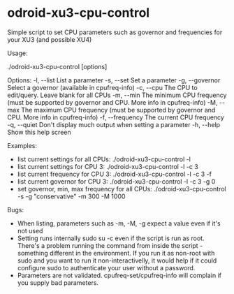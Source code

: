 # odroid-xu3-cpu-control
Simple script to set CPU parameters such as governor and frequencies for your XU3 (and possible XU4)

Usage:

./odroid-xu3-cpu-control [options]

Options:
 -l, --list                      List a parameter
 -s, --set                       Set a parameter
 -g, --governor <governor>       Select a governor (available in cpufreq-info)
 -c, --cpu <number>              The CPU to edit/query. Leave blank for all CPUs
 -m, --min <number>              The minimum CPU frequency (must be supported by governor and CPU. More info in cpufreq-info)
 -M, --max <number>              The maximum CPU frequency (must be supported by governor and CPU. More info in cpufreq-info)
 -f, --frequency                 The current CPU frequency
 -q, --quiet                     Don't display much output when setting a parameter
 -h, --help                      Show this help screen
 
Examples:

* list current settings for all CPUs:
 ./odroid-xu3-cpu-control -l
* list current settings for CPU 3:
 ./odroid-xu3-cpu-control -l -c 3
* list current frequency for CPU 3:
 ./odroid-xu3-cpu-control -l -c 3 -f
* list current governor for CPU 3:
 ./odroid-xu3-cpu-control -l -c 3 -g 0
* set governor, min, max frequency for all CPUs:
 ./odroid-xu3-cpu-control -s -g "conservative" -m 300 -M 1000

Bugs:
* When listing, parameters such as -m, -M, -g expect a value even if it's not used
* Setting runs internally sudo su -c even if the script is run as root. There's a problem running the command from inside the script - something different in the environment. If you run it as non-root with sudo and you want to run it non-interactivelly, it would help if it could configure sudo to authenticate your user without a password.
* Parameters are not validated. cpufreq-set/cpufreq-info will complain if you supply bad parameters.
